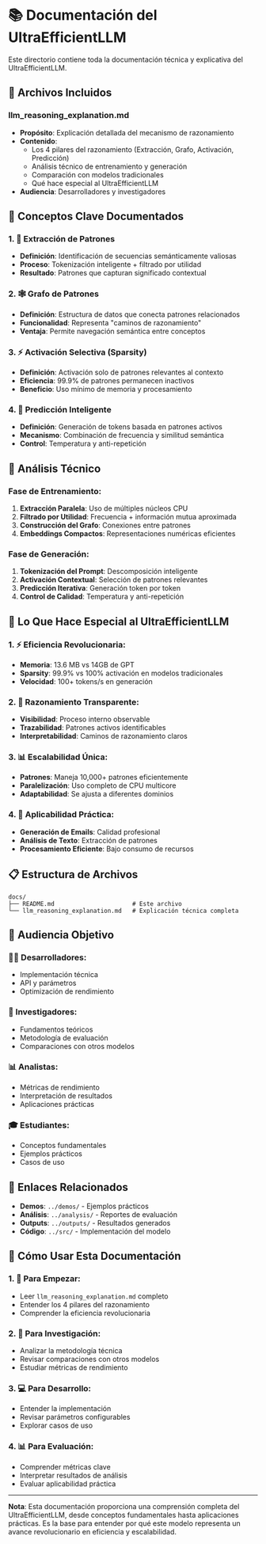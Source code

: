 # 📚 Documentación del UltraEfficientLLM

Este directorio contiene toda la documentación técnica y explicativa del UltraEfficientLLM.

## 📁 Archivos Incluidos

### **llm_reasoning_explanation.md**
- **Propósito**: Explicación detallada del mecanismo de razonamiento
- **Contenido**:
  - Los 4 pilares del razonamiento (Extracción, Grafo, Activación, Predicción)
  - Análisis técnico de entrenamiento y generación
  - Comparación con modelos tradicionales
  - Qué hace especial al UltraEfficientLLM
- **Audiencia**: Desarrolladores y investigadores

## 🧠 Conceptos Clave Documentados

### **1. 🧩 Extracción de Patrones**
- **Definición**: Identificación de secuencias semánticamente valiosas
- **Proceso**: Tokenización inteligente + filtrado por utilidad
- **Resultado**: Patrones que capturan significado contextual

### **2. 🕸️ Grafo de Patrones**
- **Definición**: Estructura de datos que conecta patrones relacionados
- **Funcionalidad**: Representa "caminos de razonamiento"
- **Ventaja**: Permite navegación semántica entre conceptos

### **3. ⚡ Activación Selectiva (Sparsity)**
- **Definición**: Activación solo de patrones relevantes al contexto
- **Eficiencia**: 99.9% de patrones permanecen inactivos
- **Beneficio**: Uso mínimo de memoria y procesamiento

### **4. 🎯 Predicción Inteligente**
- **Definición**: Generación de tokens basada en patrones activos
- **Mecanismo**: Combinación de frecuencia y similitud semántica
- **Control**: Temperatura y anti-repetición

## 🔬 Análisis Técnico

### **Fase de Entrenamiento:**
1. **Extracción Paralela**: Uso de múltiples núcleos CPU
2. **Filtrado por Utilidad**: Frecuencia + información mutua aproximada
3. **Construcción del Grafo**: Conexiones entre patrones
4. **Embeddings Compactos**: Representaciones numéricas eficientes

### **Fase de Generación:**
1. **Tokenización del Prompt**: Descomposición inteligente
2. **Activación Contextual**: Selección de patrones relevantes
3. **Predicción Iterativa**: Generación token por token
4. **Control de Calidad**: Temperatura y anti-repetición

## 🚀 Lo Que Hace Especial al UltraEfficientLLM

### **1. ⚡ Eficiencia Revolucionaria:**
- **Memoria**: 13.6 MB vs 14GB de GPT
- **Sparsity**: 99.9% vs 100% activación en modelos tradicionales
- **Velocidad**: 100+ tokens/s en generación

### **2. 🧠 Razonamiento Transparente:**
- **Visibilidad**: Proceso interno observable
- **Trazabilidad**: Patrones activos identificables
- **Interpretabilidad**: Caminos de razonamiento claros

### **3. 📊 Escalabilidad Única:**
- **Patrones**: Maneja 10,000+ patrones eficientemente
- **Paralelización**: Uso completo de CPU multicore
- **Adaptabilidad**: Se ajusta a diferentes dominios

### **4. 🎯 Aplicabilidad Práctica:**
- **Generación de Emails**: Calidad profesional
- **Análisis de Texto**: Extracción de patrones
- **Procesamiento Eficiente**: Bajo consumo de recursos

## 📋 Estructura de Archivos

```
docs/
├── README.md                      # Este archivo
└── llm_reasoning_explanation.md   # Explicación técnica completa
```

## 🎯 Audiencia Objetivo

### **👨‍💻 Desarrolladores:**
- Implementación técnica
- API y parámetros
- Optimización de rendimiento

### **🔬 Investigadores:**
- Fundamentos teóricos
- Metodología de evaluación
- Comparaciones con otros modelos

### **📊 Analistas:**
- Métricas de rendimiento
- Interpretación de resultados
- Aplicaciones prácticas

### **🎓 Estudiantes:**
- Conceptos fundamentales
- Ejemplos prácticos
- Casos de uso

## 🔗 Enlaces Relacionados

- **Demos**: `../demos/` - Ejemplos prácticos
- **Análisis**: `../analysis/` - Reportes de evaluación
- **Outputs**: `../outputs/` - Resultados generados
- **Código**: `../src/` - Implementación del modelo

## 📖 Cómo Usar Esta Documentación

### **1. 🚀 Para Empezar:**
- Leer `llm_reasoning_explanation.md` completo
- Entender los 4 pilares del razonamiento
- Comprender la eficiencia revolucionaria

### **2. 🔬 Para Investigación:**
- Analizar la metodología técnica
- Revisar comparaciones con otros modelos
- Estudiar métricas de rendimiento

### **3. 💻 Para Desarrollo:**
- Entender la implementación
- Revisar parámetros configurables
- Explorar casos de uso

### **4. 📊 Para Evaluación:**
- Comprender métricas clave
- Interpretar resultados de análisis
- Evaluar aplicabilidad práctica

---

**Nota**: Esta documentación proporciona una comprensión completa del UltraEfficientLLM, desde conceptos fundamentales hasta aplicaciones prácticas. Es la base para entender por qué este modelo representa un avance revolucionario en eficiencia y escalabilidad. 